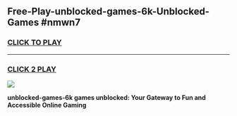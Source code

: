 
## Free-Play-unblocked-games-6k-Unblocked-Games #nmwn7
<h3>
<a href="https://news.freeplayer.one?title=unblocked-games-6k&ref=8M">CLICK TO PLAY</a></h3>
<hr>

<h3>
<a href="https://news.freeplayer.one?title=unblocked-games-6k&ref=8M">CLICK 2 PLAY</a>
  
</h3>

<a href="https://news.freeplayer.one?title=unblocked-games-6k&ref=8M"><img src="https://clearcache.store/games.png"></a>


**unblocked-games-6k games unblocked: Your Gateway to Fun and Accessible Online Gaming**
